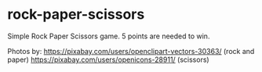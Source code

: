 # rock-paper-scissors
Simple Rock Paper Scissors game. 5 points are needed to win.

Photos by: 
https://pixabay.com/users/openclipart-vectors-30363/ (rock and paper)
https://pixabay.com/users/openicons-28911/ (scissors)

